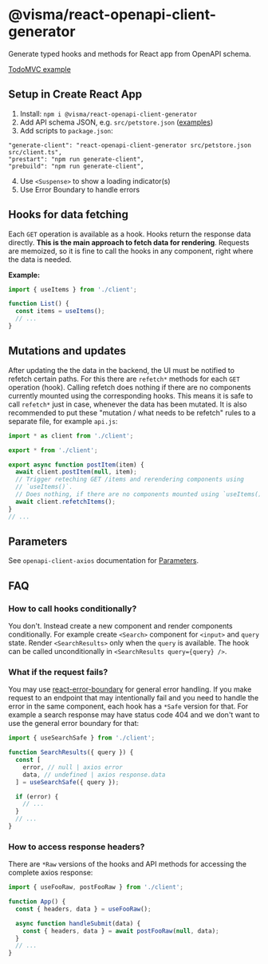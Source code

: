 # @visma/react-openapi-client-generator

Generate typed hooks and methods for React app from OpenAPI schema.

[TodoMVC example](https://visma-as.github.io/visma/react-openapi-client-generator/examples/todoapp/)

## Setup in Create React App

1. Install: `npm i @visma/react-openapi-client-generator`
2. Add API schema JSON, e.g. `src/petstore.json` ([examples](https://github.com/OAI/OpenAPI-Specification/blob/main/examples))
3. Add scripts to `package.json`:

```
"generate-client": "react-openapi-client-generator src/petstore.json src/client.ts",
"prestart": "npm run generate-client",
"prebuild": "npm run generate-client",
```

4. Use `<Suspense>` to show a loading indicator(s)
5. Use Error Boundary to handle errors

## Hooks for data fetching

Each `GET` operation is available as a hook. Hooks return the response data directly. **This is the main approach to fetch data for rendering**. Requests are memoized, so it is fine to call the hooks in any component, right where the data is needed.

**Example:**

```js
import { useItems } from './client';

function List() {
  const items = useItems();
  // ...
}
```

## Mutations and updates

After updating the the data in the backend, the UI must be notified to refetch certain paths. For this there are `refetch*` methods for each `GET` operation (hook). Calling refetch does nothing if there are no components currently mounted using the corresponding hooks. This means it is safe to call `refetch*` just in case, whenever the data has been mutated. It is also recommended to put these "mutation / what needs to be refetch" rules to a separate file, for example `api.js`:

```js
import * as client from './client';

export * from './client';

export async function postItem(item) {
  await client.postItem(null, item);
  // Trigger reteching GET /items and rerendering components using
  // `useItems()`.
  // Does nothing, if there are no components mounted using `useItems()`.
  await client.refetchItems();
}
// ...
```

## Parameters

See `openapi-client-axios` documentation for [Parameters](https://www.npmjs.com/package/openapi-client-axios#parameters).

## FAQ

### How to call hooks conditionally?

You don't. Instead create a new component and render components conditionally. For example create `<Search>` component for `<input>` and `query` state. Render `<SearchResults>` only when the `query` is available. The hook can be called unconditionally in `<SearchResults query={query} />`.

### What if the request fails?

You may use [react-error-boundary](https://github.com/bvaughn/react-error-boundary) for general error handling. If you make request to an endpoint that may intentionally fail and you need to handle the error in the same component, each hook has a `*Safe` version for that. For example a search response may have status code 404 and we don't want to use the general error boundary for that:

```js
import { useSearchSafe } from './client';

function SearchResults({ query }) {
  const [
    error, // null | axios error
    data, // undefined | axios response.data
  ] = useSearchSafe({ query });

  if (error) {
    // ...
  }
  // ...
}
```

### How to access response headers?

There are `*Raw` versions of the hooks and API methods for accessing the complete axios response:

```js
import { useFooRaw, postFooRaw } from './client';

function App() {
  const { headers, data } = useFooRaw();

  async function handleSubmit(data) {
    const { headers, data } = await postFooRaw(null, data);
  }
  // ...
}
```
